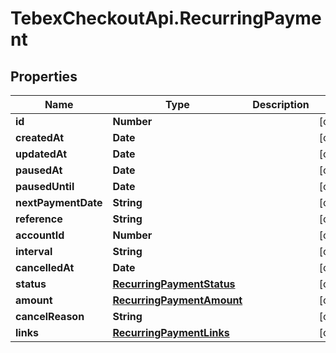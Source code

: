 # TebexCheckoutApi.RecurringPayment

## Properties

Name | Type | Description | Notes
------------ | ------------- | ------------- | -------------
**id** | **Number** |  | [optional] 
**createdAt** | **Date** |  | [optional] 
**updatedAt** | **Date** |  | [optional] 
**pausedAt** | **Date** |  | [optional] 
**pausedUntil** | **Date** |  | [optional] 
**nextPaymentDate** | **String** |  | [optional] 
**reference** | **String** |  | [optional] 
**accountId** | **Number** |  | [optional] 
**interval** | **String** |  | [optional] 
**cancelledAt** | **Date** |  | [optional] 
**status** | [**RecurringPaymentStatus**](RecurringPaymentStatus.md) |  | [optional] 
**amount** | [**RecurringPaymentAmount**](RecurringPaymentAmount.md) |  | [optional] 
**cancelReason** | **String** |  | [optional] 
**links** | [**RecurringPaymentLinks**](RecurringPaymentLinks.md) |  | [optional] 


